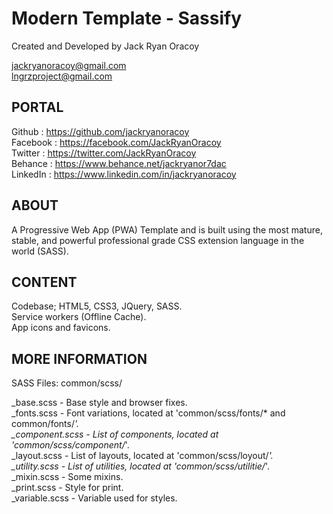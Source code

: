 # Modern Template - Sassify  
Created and Developed by Jack Ryan Oracoy  
  
jackryanoracoy@gmail.com  
lngrzproject@gmail.com   
  
  
PORTAL  
------------------------------------------------------------  
Github     :   https://github.com/jackryanoracoy  
Facebook   :   https://facebook.com/JackRyanOracoy  
Twitter    :   https://twitter.com/JackRyanOracoy  
Behance    :   https://www.behance.net/jackryanor7dac  
LinkedIn   :   https://www.linkedin.com/in/jackryanoracoy  
  
  
ABOUT  
------------------------------------------------------------  
A Progressive Web App (PWA) Template and is built using the most mature, stable, and powerful professional grade CSS extension language in the world (SASS).  
  
  
CONTENT  
------------------------------------------------------------  
Codebase; HTML5, CSS3, JQuery, SASS.  
Service workers (Offline Cache).  
App icons and favicons.   
  
  
MORE INFORMATION  
------------------------------------------------------------  
SASS Files: common/scss/  
  
_base.scss - Base style and browser fixes.  
_fonts.scss - Font variations, located at 'common/scss/fonts/* and common/fonts/*'.  
_component.scss - List of components, located at 'common/scss/component/*'.  
_layout.scss - List of layouts, located at 'common/scss/loyout/*'.  
_utility.scss - List of utilities, located at 'common/scss/utilitie/*'.  
_mixin.scss -  Some mixins.  
_print.scss - Style for print.   
_variable.scss - Variable used for styles.  
